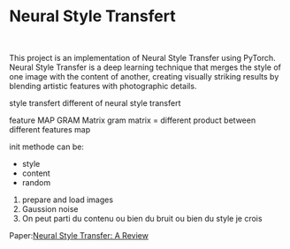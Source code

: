 # Neural Style Transfert

<br>

This project is an implementation of Neural Style Transfer using PyTorch. Neural Style Transfer is a deep learning technique that merges the style of one image with the content of another, creating visually striking results by blending artistic features with photographic details.

style transfert different of neural style transfert


feature MAP
GRAM Matrix
gram matrix = different product between different features map


init methode can be:
- style 
- content
- random





1. prepare and load images
2. Gaussion noise
3. On peut parti du contenu ou bien du bruit ou bien du style je crois 




Paper:<a href="https://arxiv.org/pdf/1705.04058" target="_blank">Neural Style Transfer: A Review</a>
